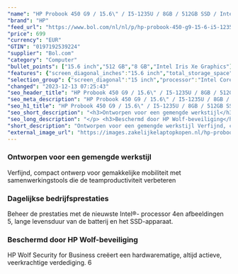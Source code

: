 ```yaml
---
"name": "HP Probook 450 G9 / 15.6\" / I5-1235U / 8GB / 512GB SSD / Intel Iris Xe / W10P / QWERTY"
"brand": "HP"
"feed_url": "https://www.bol.com/nl/nl/p/hp-probook-450-g9-15-6-i5-1235u-8gb-512gb-ssd-intel-iris-xe-w10p-qwerty/9300000163810172"
"price": 699
"currency": "EUR"
"GTIN": "0197192539224"
"supplier": "Bol.com"
"category": "Computer"
"bullet_points": ["15.6 inch","512 GB","8 GB","Intel Iris Xe Graphics"]
"features": {"screen_diagonal_inches":"15.6 inch","total_storage_space":"512 GB","memory_size":"8 GB","graphics_card":"Intel Iris Xe Graphics"}
"selection_group": {"screen_diagonal":"15 inch","processor":"Intel Core i5","changed_price_past_3_days":false,"product_family":"Probook"}
"changed": "2023-12-13 07:25:43"
"seo_header_title": "HP Probook 450 G9 / 15.6\" / I5-1235U / 8GB / 512GB SSD / Intel Iris Xe / W10P / QWERTY"
"seo_meta_description": "HP Probook 450 G9 / 15.6\" / I5-1235U / 8GB / 512GB SSD / Intel Iris Xe / W10P / QWERTY"
"seo_h1_title": "HP Probook 450 G9 / 15.6\" / I5-1235U / 8GB / 512GB SSD / Intel Iris Xe / W10P / QWERTY"
"seo_short_description": "<h3>Ontworpen voor een gemengde werkstijl</h3> <p> Verfijnd, compact ontwerp voor gemakkelijke mobiliteit met samenwerkingstools die de teamproductiviteit verbeteren </p> <h3>Dagelijkse bedrijfsprestaties</h3> <p> Beheer de prestaties met de nieuwste Intel®- processor 4en afbeeldingen 5, lange levensduur van de batterij en het SSD-apparaat."
"seo_long_description": "</p> <h3>Beschermd door HP Wolf-beveiliging</h3> <p> HP Wolf Security for Business creëert een hardwarematige, altijd actieve, veerkrachtige verdediging. 6 </p>"
"short_description": "Ontworpen voor een gemengde werkstijl Verfijnd, compact ontwerp voor gemakkelijke mobiliteit met samenwerkingstools die de teamproductiviteit verbeteren Dagelijkse bedrijfsprestaties Beheer de prestaties met de nieuwste Intel®- processor 4en afbeeldingen 5, lange levensduur van de batterij en het SSD-apparaat. Beschermd door HP Wolf-beveiliging HP Wolf Security for Business creëert een hardwarematige, altijd actieve, veerkrachtige verdediging. 6"
"external_image_url": "https://images.zakelijkelaptopkopen.nl/hp-probook-450-g9-15-6-i5-1235u-8gb-512gb-ssd-intel-iris-xe-w10p-qwerty.webp"
---
```


<h3>Ontworpen voor een gemengde werkstijl</h3> <p> Verfijnd, compact ontwerp voor gemakkelijke mobiliteit met samenwerkingstools die de teamproductiviteit verbeteren </p> <h3>Dagelijkse bedrijfsprestaties</h3> <p> Beheer de prestaties met de nieuwste Intel®- processor 4en afbeeldingen 5, lange levensduur van de batterij en het SSD-apparaat. </p> <h3>Beschermd door HP Wolf-beveiliging</h3> <p> HP Wolf Security for Business creëert een hardwarematige, altijd actieve, veerkrachtige verdediging. 6 </p>